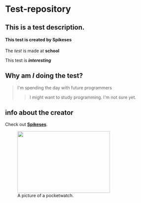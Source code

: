# Test-repository
## This is a test description.
#### This test is created by Spikeses
The *test* is made at **school**

This test is ***interesting***

## Why am *I* doing the test?
> I'm spending the day with future programmers
>> I might want to study programming. I'm not sure yet.

## info about the creator
Check out **[Spikeses](https://github.com/spikeses)**.

<figure>
  <img src= "https://user-images.githubusercontent.com/126550224/221823418-90ac2eaa-cceb-45d3-bb3f-ce1ea8ebf767.png" width= "300" height= "200">
  <figcaption>A picture of a pocketwatch.</figcaption>
 </figure>


